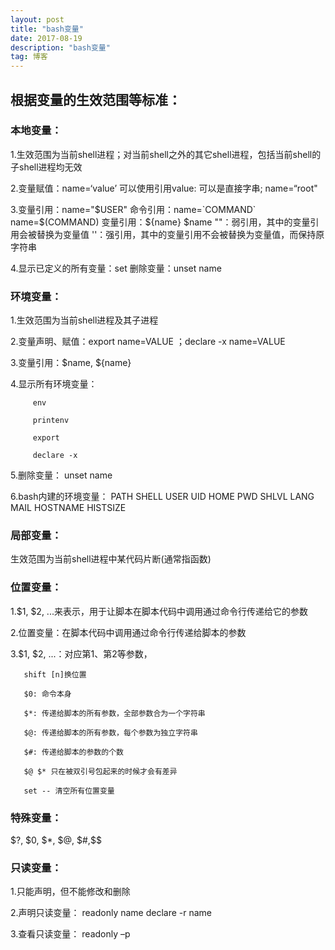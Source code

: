 ```yaml
---
layout: post
title: "bash变量"
date: 2017-08-19 
description: "bash变量"
tag: 博客 
--- 
```


## 根据变量的生效范围等标准：

### 本地变量：

1.生效范围为当前shell进程；对当前shell之外的其它shell进程，包括当前shell的子shell进程均无效

2.变量赋值：name=‘value’ 可以使用引用value: 可以是直接字串; name=“root" 

3.变量引用：name="$USER" 命令引用：name=`COMMAND` name=$(COMMAND) 变量引用：${name} $name ""：弱引用，其中的变量引用会被替换为变量值 ''：强引用，其中的变量引用不会被替换为变量值，而保持原字符串

4.显示已定义的所有变量：set 删除变量：unset name

### 环境变量：

1.生效范围为当前shell进程及其子进程

2.变量声明、赋值：export name=VALUE ；declare -x name=VALUE

3.变量引用：$name, ${name}

4.显示所有环境变量：
         
         env
         
         printenv
         
         export
         
         declare -x

5.删除变量：  unset name
   

6.bash内建的环境变量：  PATH  SHELL  USER  UID  HOME  PWD  SHLVL  LANG  MAIL  HOSTNAME  HISTSIZE
            
### 局部变量：

生效范围为当前shell进程中某代码片断(通常指函数)
            
### 位置变量：

1.$1, $2, ...来表示，用于让脚本在脚本代码中调用通过命令行传递给它的参数

2.位置变量：在脚本代码中调用通过命令行传递给脚本的参数
 
3.$1, $2, ...：对应第1、第2等参数，
 
       shift [n]换位置
       
       $0: 命令本身
       
       $*: 传递给脚本的所有参数，全部参数合为一个字符串
       
       $@: 传递给脚本的所有参数，每个参数为独立字符串
       
       $#: 传递给脚本的参数的个数
       
       $@ $* 只在被双引号包起来的时候才会有差异
       
       set -- 清空所有位置变量

### 特殊变量：

$?, $0, $*, $@, $#,$$

### 只读变量：

1.只能声明，但不能修改和删除

2.声明只读变量： readonly name  declare -r name

3.查看只读变量： readonly –p
